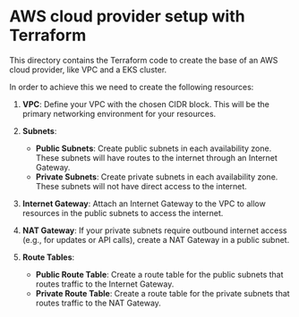 # AWS cloud provider setup with Terraform

This directory contains the Terraform code to create the base of an AWS cloud provider, like VPC and a EKS cluster.

In order to achieve this we need to create the following resources:

1. **VPC**:
    Define your VPC with the chosen CIDR block. This will be the primary networking environment for your resources.

2. **Subnets**:
    - **Public Subnets**: Create public subnets in each availability zone. These subnets will have routes to the internet through an Internet Gateway.
    - **Private Subnets**: Create private subnets in each availability zone. These subnets will not have direct access to the internet.

3. **Internet Gateway**:
    Attach an Internet Gateway to the VPC to allow resources in the public subnets to access the internet.

4. **NAT Gateway**:
    If your private subnets require outbound internet access (e.g., for updates or API calls), create a NAT Gateway in a public subnet.

5. **Route Tables**:
    - **Public Route Table**: Create a route table for the public subnets that routes traffic to the Internet Gateway.
    - **Private Route Table**: Create a route table for the private subnets that routes traffic to the NAT Gateway.
